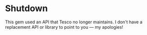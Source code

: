 # Shutdown

This gem used an API that Tesco no longer maintains. I don't have a replacement API or library to point to you — my apologies!

